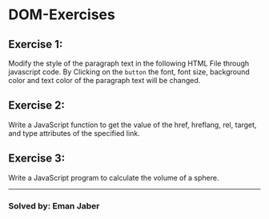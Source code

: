 # DOM-Exercises

## Exercise 1:
Modify the style of the paragraph text in the following HTML File through javascript code. By Clicking on the ```button``` the font, font size, background color and text color of the paragraph text will be changed.

## Exercise 2:
Write a JavaScript function to get the value of the href, hreflang, rel, target, and type attributes of the specified link.

## Exercise 3:
Write a JavaScript program to calculate the volume of a sphere.

------------
### Solved by: Eman Jaber
